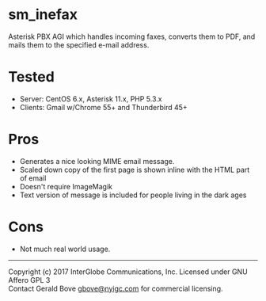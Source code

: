 # sm_inefax

Asterisk PBX AGI which handles incoming faxes, converts them to PDF, and mails them to the specified e-mail address.

# Tested
  * Server: CentOS 6.x, Asterisk 11.x, PHP 5.3.x
  * Clients: Gmail w/Chrome 55+ and Thunderbird 45+
    
# Pros
  * Generates a nice looking MIME email message.
  * Scaled down copy of the first page is shown inline with the HTML part of email
  * Doesn't require ImageMagik
  * Text version of message is included for people living in the dark ages
  
   
# Cons
   * Not much real world usage.
  
---  
Copyright (c) 2017 InterGlobe Communications, Inc.  Licensed under GNU Affero GPL 3  
Contact Gerald Bove <gbove@nyigc.com> for commercial licensing.  
